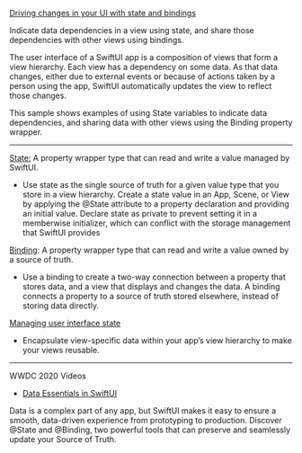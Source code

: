 [Driving changes in your UI with state and bindings](https://developer.apple.com/tutorials/swiftui-concepts/driving-changes-in-your-ui-with-state-and-bindings)

Indicate data dependencies in a view using state, and share those dependencies with other views using bindings.

The user interface of a SwiftUI app is a composition of views that form a view hierarchy. Each view has a dependency
on some data. As that data changes, either due to external events or because of actions taken by a person using the app,
SwiftUI automatically updates the view to reflect those changes.

This sample shows examples of using State variables to indicate data dependencies, and sharing data with other views
using the Binding property wrapper.

- - - -

[State:](https://developer.apple.com/documentation/swiftui/state)  A property wrapper type that can read and write a value managed by SwiftUI.

* Use state as the single source of truth for a given value type that you store in a view hierarchy. Create a state value in an App, Scene, or View by applying the @State attribute to a property declaration and providing an initial value. Declare state as private to prevent setting it in a memberwise initializer, which can conflict with the storage management that SwiftUI provides

[Binding](https://developer.apple.com/documentation/swiftui/binding): A property wrapper type that can read and write a value owned by a source of truth.

* Use a binding to create a two-way connection between a property that stores data, and a view that displays and changes the data. A binding connects a property to a source of truth stored elsewhere, instead of storing data directly.

[Managing user interface state](https://developer.apple.com/documentation/swiftui/managing-user-interface-state)

* Encapsulate view-specific data within your app’s view hierarchy to make your views reusable.

- - - -

WWDC 2020 Videos

* [Data Essentials in SwiftUI](https://developer.apple.com/videos/play/wwdc2020/10040/)

Data is a complex part of any app, but SwiftUI makes it easy to ensure a smooth, data-driven experience from prototyping to production. Discover @State and @Binding, two powerful tools that can preserve and seamlessly update your Source of Truth.

